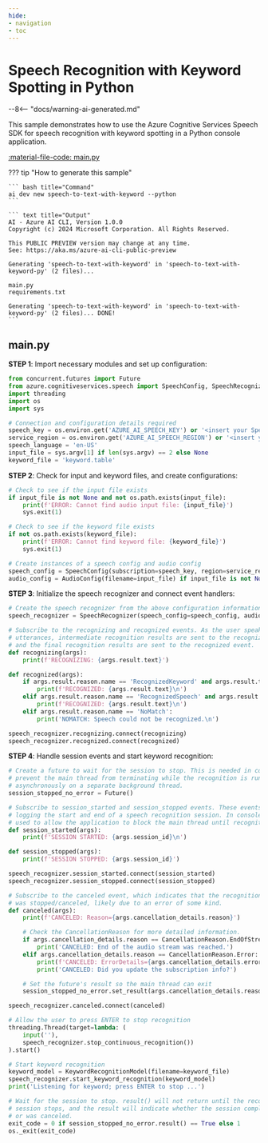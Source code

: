 ```yaml
---
hide:
- navigation
- toc
---
```

# Speech Recognition with Keyword Spotting in Python

--8<-- "docs/warning-ai-generated.md"

This sample demonstrates how to use the Azure Cognitive Services Speech SDK for speech recognition with keyword spotting in a Python console application.

[:material-file-code: main.py](https://raw.githubusercontent.com/robch/book-of-ai/main/docs/samples/speech-to-text-with-keyword-py/main.py)  

??? tip "How to generate this sample"

    ``` bash title="Command"
    ai dev new speech-to-text-with-keyword --python
    ```

    ``` text title="Output"
    AI - Azure AI CLI, Version 1.0.0
    Copyright (c) 2024 Microsoft Corporation. All Rights Reserved.

    This PUBLIC PREVIEW version may change at any time.
    See: https://aka.ms/azure-ai-cli-public-preview

    Generating 'speech-to-text-with-keyword' in 'speech-to-text-with-keyword-py' (2 files)...

    main.py
    requirements.txt

    Generating 'speech-to-text-with-keyword' in 'speech-to-text-with-keyword-py' (2 files)... DONE!
    ```


## main.py

**STEP 1**: Import necessary modules and set up configuration:

``` python title="main.py"
from concurrent.futures import Future
from azure.cognitiveservices.speech import SpeechConfig, SpeechRecognizer, AudioConfig, KeywordRecognitionModel, CancellationReason
import threading
import os
import sys

# Connection and configuration details required
speech_key = os.environ.get('AZURE_AI_SPEECH_KEY') or '<insert your Speech Service API key here>'
service_region = os.environ.get('AZURE_AI_SPEECH_REGION') or '<insert your Speech Service region here>'
speech_language = 'en-US'
input_file = sys.argv[1] if len(sys.argv) == 2 else None
keyword_file = 'keyword.table'
```

**STEP 2**: Check for input and keyword files, and create configurations:

``` python title="main.py"
# Check to see if the input file exists
if input_file is not None and not os.path.exists(input_file):
    print(f'ERROR: Cannot find audio input file: {input_file}')
    sys.exit(1)

# Check to see if the keyword file exists
if not os.path.exists(keyword_file):
    print(f'ERROR: Cannot find keyword file: {keyword_file}')
    sys.exit(1)

# Create instances of a speech config and audio config
speech_config = SpeechConfig(subscription=speech_key, region=service_region, speech_recognition_language=speech_language)
audio_config = AudioConfig(filename=input_file) if input_file is not None else AudioConfig(use_default_microphone=True)
```

**STEP 3**: Initialize the speech recognizer and connect event handlers:

``` python title="main.py"
# Create the speech recognizer from the above configuration information
speech_recognizer = SpeechRecognizer(speech_config=speech_config, audio_config=audio_config)

# Subscribe to the recognizing and recognized events. As the user speaks individual
# utterances, intermediate recognition results are sent to the recognizing event,
# and the final recognition results are sent to the recognized event.
def recognizing(args):
    print(f'RECOGNIZING: {args.result.text}')

def recognized(args):
    if args.result.reason.name == 'RecognizedKeyword' and args.result.text != '':
        print(f'RECOGNIZED: {args.result.text}\n')
    elif args.result.reason.name == 'RecognizedSpeech' and args.result.text != '':
        print(f'RECOGNIZED: {args.result.text}\n')
    elif args.result.reason.name == 'NoMatch':
        print('NOMATCH: Speech could not be recognized.\n')

speech_recognizer.recognizing.connect(recognizing)
speech_recognizer.recognized.connect(recognized)
```

**STEP 4**: Handle session events and start keyword recognition:

``` python title="main.py"
# Create a future to wait for the session to stop. This is needed in console apps to
# prevent the main thread from terminating while the recognition is running
# asynchronously on a separate background thread.
session_stopped_no_error = Future()

# Subscribe to session_started and session_stopped events. These events are useful for
# logging the start and end of a speech recognition session. In console apps, this is
# used to allow the application to block the main thread until recognition is complete.
def session_started(args):
    print(f'SESSION STARTED: {args.session_id}\n')

def session_stopped(args):
    print(f'SESSION STOPPED: {args.session_id}')

speech_recognizer.session_started.connect(session_started)
speech_recognizer.session_stopped.connect(session_stopped)

# Subscribe to the canceled event, which indicates that the recognition operation
# was stopped/canceled, likely due to an error of some kind.
def canceled(args):
    print(f'CANCELED: Reason={args.cancellation_details.reason}')

    # Check the CancellationReason for more detailed information.
    if args.cancellation_details.reason == CancellationReason.EndOfStream:
        print('CANCELED: End of the audio stream was reached.')
    elif args.cancellation_details.reason == CancellationReason.Error:
        print(f'CANCELED: ErrorDetails={args.cancellation_details.error_details}')
        print('CANCELED: Did you update the subscription info?')

    # Set the future's result so the main thread can exit
    session_stopped_no_error.set_result(args.cancellation_details.reason != CancellationReason.Error)

speech_recognizer.canceled.connect(canceled)

# Allow the user to press ENTER to stop recognition
threading.Thread(target=lambda: (
    input(''),
    speech_recognizer.stop_continuous_recognition())
).start()

# Start keyword recognition
keyword_model = KeywordRecognitionModel(filename=keyword_file)
speech_recognizer.start_keyword_recognition(keyword_model)
print('Listening for keyword; press ENTER to stop ...')

# Wait for the session to stop. result() will not return until the recognition
# session stops, and the result will indicate whether the session completed
# or was canceled.
exit_code = 0 if session_stopped_no_error.result() == True else 1
os._exit(exit_code)
```